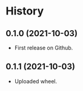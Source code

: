 # History

## 0.1.0 (2021-10-03)

* First release on Github.

## 0.1.1 (2021-10-03)

* Uploaded wheel.
